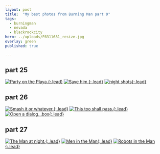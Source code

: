 ```yaml
---
layout: post
title:  "My best photos from Burning Man part 9"
tags:
  - burningman
  - nevada
  - blackrockcity
hero: ../uploads/P8311631_resize.jpg
overlay: green
published: true

---
```


## part 25
[![Party on the Playa.](../uploads/P8311631_resize.jpg){:.lead}](../uploads/P8311631.jpg)
[![Save him.](../uploads/P8311637_resize.jpg){:.lead}](../uploads/P8311637.jpg)
[![night shots](../uploads/P8311666_resize.jpg){:.lead}](../uploads/P8311666.jpg)
## part 26
[![Smash it or whatever.](../uploads/P8311592_resize.jpg){:.lead}](../uploads/P8311592.jpg)
[![This too shall pass.](../uploads/P8311581_resize.jpg){:.lead}](../uploads/P8311581.jpg)
[![Open a dialog...box](../uploads/P8311590_resize.jpg){:.lead}](../uploads/P8311590.jpg)
## part 27
[![The Man at night.](../uploads/P8311611_resize.jpg){:.lead}](../uploads/P8311611.jpg)
[![Men in the Man](../uploads/P8311614_resize.jpg){:.lead}](../uploads/P8311614.jpg)
[![Robots in the Man](../uploads/P8311639_resize.jpg){:.lead}](../uploads/P8311639.jpg)